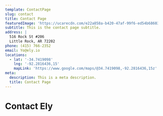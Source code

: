 ```yaml
---
template: ContactPage
slug: contact
title: Contact Page
featuredImage: 'https://ucarecdn.com/e22a858a-b420-47af-99f6-ed54b6860333/'
subtitle: This is the contact page subtitle.
address: |
  516 Rock St #206
  Little Rock, AR 72202
phone: (415) 766-2352
email: Yo@ely.io
locations:
  - lat: '-34.7419098'
    lng: '-92.2816436,15'
    mapLink: 'https://www.google.com/maps/@34.7419098,-92.2816436,15z'
meta:
  description: This is a meta description.
  title: Contact Page
---
```

# Contact Ely
